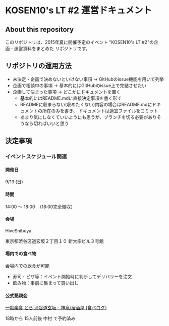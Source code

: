 # KOSEN10's LT #2 運営ドキュメント

## About this repository

このリポジトリは、2015年夏に開催予定のイベント "KOSEN10's LT #2"の企画・運営資料をまとめた
リポジトリです。


## リポジトリの運用方法

* 未決定・企画で決めないといけない事項 → GitHubのissue機能を用いて列挙
* 企画で相談中の事項 → 基本的にはGitHubのissue上で完結させたい
* 企画して決まった事項 → どこかにドキュメントを置く
    * 基本的にはREADME.mdに直接決定事項を書く形で
    * READMEに収まらない(収めたくない)内容の場合はREADME.mdにドキュメントの所在のみを書き、
      ドキュメントは適宜ファイルをコミット
    * あまり気にしなくていいようにも思うが、ブランチを切る必要がありそうなら切ればいいと思う
      
## 決定事項

### イベントスケジュール関連

#### 開催日

9/13 (日)

#### 時間

14:00 〜 18:00　（18:00完全撤収）

#### 会場

HiveShibuya

東京都渋谷区道玄坂２丁目１０ 新大宗ビル３号館

#### 場内での食べ物

会場内での飲食が可能

* 寿司・ピザ等：イベント開始時に判断してデリバリーを注文
* 飲み物：事前に集まって買い出し

#### 公式懇親会

 [一献楽食 とら 渋谷道玄坂 - 神泉/居酒屋 [食べログ]](http://tabelog.com/tokyo/A1303/A130301/13140377/)
 
 18時から 15人前後 中村 で予約済み
 
